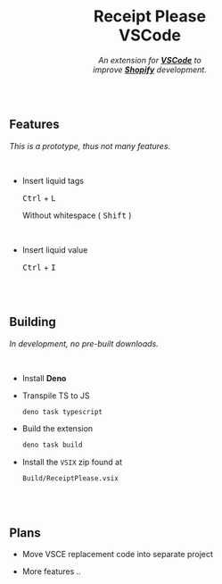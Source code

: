 
<div align = center>

# Receipt Please <br> VSCode

*An extension for **[VSCode]** to*  
*improve **[Shopify]** development.*

<br>
<br>

</div>

## Features

*This is a prototype, thus not many features.*

<br>

-   Insert liquid tags

    <kbd>Ctrl</kbd> + <kbd>L</kbd>
    
    Without whitespace ( <kbd>Shift</kbd> )
    
    <br>
    
-   Insert liquid value

    <kbd>Ctrl</kbd> + <kbd>I</kbd>

<br>
<br>

## Building

*In development, no pre-built downloads.*

<br>

-   Install **Deno**

-   Transpile TS to JS

    ```sh
    deno task typescript
    ```

-   Build the extension

    ```sh
    deno task build
    ```
    
-   Install the `VSIX` zip found at

    ```
    Build/ReceiptPlease.vsix
    ```

<br>
<br>

## Plans

-   Move VSCE replacement code into separate project

-   More features ..

<br>


<!----------------------------------------------------------------------------->

[Shopify]: https://www.shopify.com/
[VSCode]: https://code.visualstudio.com/
